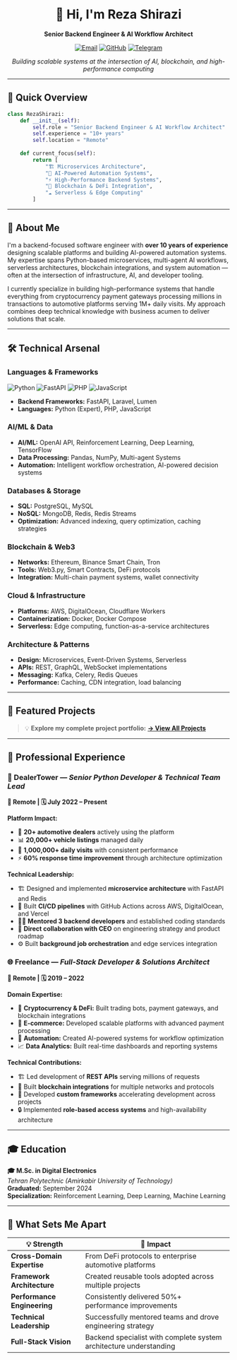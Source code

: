 <div align="center">

# 👋 Hi, I'm Reza Shirazi

**Senior Backend Engineer & AI Workflow Architect**

[![Email](https://img.shields.io/badge/Email-itreza7%40gmail.com-red?style=flat-square&logo=gmail&logoColor=white)](mailto:itreza7@gmail.com)
[![GitHub](https://img.shields.io/badge/GitHub-itreza7-181717?style=flat-square&logo=github)](https://github.com/itreza7)
[![Telegram](https://img.shields.io/badge/Telegram-itreza7-blue?style=flat-square&logo=telegram)](https://github.com/itreza7)


*Building scalable systems at the intersection of AI, blockchain, and high-performance computing*

</div>

---

## 🚀 Quick Overview

```python
class RezaShirazi:
    def __init__(self):
        self.role = "Senior Backend Engineer & AI Workflow Architect"
        self.experience = "10+ years"
        self.location = "Remote"
        
    def current_focus(self):
        return [
            "🏗️ Microservices Architecture",
            "🤖 AI-Powered Automation Systems", 
            "⚡ High-Performance Backend Systems",
            "🔗 Blockchain & DeFi Integration",
            "☁️ Serverless & Edge Computing"
        ]
```

---

## 🧠 About Me

I'm a backend-focused software engineer with **over 10 years of experience** designing scalable platforms and building AI-powered automation systems. My expertise spans Python-based microservices, multi-agent AI workflows, serverless architectures, blockchain integrations, and system automation — often at the intersection of infrastructure, AI, and developer tooling.

I currently specialize in building high-performance systems that handle everything from cryptocurrency payment gateways processing millions in transactions to automotive platforms serving 1M+ daily visits. My approach combines deep technical knowledge with business acumen to deliver solutions that scale.


---

## 🛠️ Technical Arsenal

### Languages & Frameworks
![Python](https://img.shields.io/badge/Python-Expert-3776AB?style=flat-square&logo=python&logoColor=white)
![FastAPI](https://img.shields.io/badge/FastAPI-Expert-009688?style=flat-square&logo=fastapi&logoColor=white)
![PHP](https://img.shields.io/badge/PHP-Advanced-777BB4?style=flat-square&logo=php&logoColor=white)
![JavaScript](https://img.shields.io/badge/JavaScript-Mid-F7DF1E?style=flat-square&logo=javascript&logoColor=black)

- **Backend Frameworks:** FastAPI, Laravel, Lumen
- **Languages:** Python (Expert), PHP, JavaScript

### AI/ML & Data
- **AI/ML:** OpenAI API, Reinforcement Learning, Deep Learning, TensorFlow
- **Data Processing:** Pandas, NumPy, Multi-agent Systems
- **Automation:** Intelligent workflow orchestration, AI-powered decision systems

### Databases & Storage
- **SQL:** PostgreSQL, MySQL
- **NoSQL:** MongoDB, Redis, Redis Streams
- **Optimization:** Advanced indexing, query optimization, caching strategies

### Blockchain & Web3
- **Networks:** Ethereum, Binance Smart Chain, Tron
- **Tools:** Web3.py, Smart Contracts, DeFi protocols
- **Integration:** Multi-chain payment systems, wallet connectivity

### Cloud & Infrastructure
- **Platforms:** AWS, DigitalOcean, Cloudflare Workers
- **Containerization:** Docker, Docker Compose
- **Serverless:** Edge computing, function-as-a-service architectures

### Architecture & Patterns
- **Design:** Microservices, Event-Driven Systems, Serverless
- **APIs:** REST, GraphQL, WebSocket implementations
- **Messaging:** Kafka, Celery, Redis Queues
- **Performance:** Caching, CDN integration, load balancing

---


## 📁 Featured Projects

> 💡 **Explore my complete project portfolio:** [**→ View All Projects**](projects.md)

---

## 💼 Professional Experience

### 🏢 DealerTower — *Senior Python Developer & Technical Team Lead*
**📍 Remote | 🗓️ July 2022 – Present**

**Platform Impact:**
- 🚗 **20+ automotive dealers** actively using the platform
- 📊 **20,000+ vehicle listings** managed daily
- 👥 **1,000,000+ daily visits** with consistent performance
- ⚡ **60% response time improvement** through architecture optimization

**Technical Leadership:**
- 🏗️ Designed and implemented **microservice architecture** with FastAPI and Redis
- 🚀 Built **CI/CD pipelines** with GitHub Actions across AWS, DigitalOcean, and Vercel
- 👨‍💻 **Mentored 3 backend developers** and established coding standards
- 🤝 **Direct collaboration with CEO** on engineering strategy and product roadmap
- ⚙️ Built **background job orchestration** and edge services integration

### 🌐 Freelance — *Full-Stack Developer & Solutions Architect*
**📍 Remote | 🗓️ 2019 – 2022**

**Domain Expertise:**
- 💱 **Cryptocurrency & DeFi:** Built trading bots, payment gateways, and blockchain integrations
- 🛒 **E-commerce:** Developed scalable platforms with advanced payment processing
- 🤖 **Automation:** Created AI-powered systems for workflow optimization
- 📈 **Data Analytics:** Built real-time dashboards and reporting systems

**Technical Contributions:**
- 🏗️ Led development of **REST APIs** serving millions of requests
- 🔗 Built **blockchain integrations** for multiple networks and protocols
- 🎯 Developed **custom frameworks** accelerating development across projects
- 🔒 Implemented **role-based access systems** and high-availability architecture

---

## 🎓 Education

**🎓 M.Sc. in Digital Electronics**  
*Tehran Polytechnic (Amirkabir University of Technology)*  
**Graduated:** September 2024  
**Specialization:** Reinforcement Learning, Deep Learning, Machine Learning

---

## 🌟 What Sets Me Apart

| 💡 **Strength** | 🎯 **Impact** |
|----------------|---------------|
| **Cross-Domain Expertise** | From DeFi protocols to enterprise automotive platforms |
| **Framework Architecture** | Created reusable tools adopted across multiple projects |
| **Performance Engineering** | Consistently delivered 50%+ performance improvements |
| **Technical Leadership** | Successfully mentored teams and drove engineering strategy |
| **Full-Stack Vision** | Backend specialist with complete system architecture understanding |
